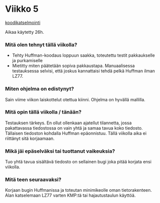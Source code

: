 # Viikko 5

[koodikatselmointi](https://github.com/Darake/zip-zop/issues/1)


Aikaa käytetty 26h.

### Mitä olen tehnyt tällä viikolla?

  * Tehty Huffman-koodaus loppuun saakka, toteutettu testit pakkaukselle ja purkamiselle
  * Mietitty miten päätetään sopiva pakkaustapa. Manuaalisessa testauksessa selvisi, että joskus kannattaisi tehdä pelkä Huffman ilman LZ77.
  
### Miten ohjelma on edistynyt?

Sain viime viikon laiskottelut otettua kiinni. Ohjelma on hyvällä mallilla.

### Mitä opin tällä viikolla / tänään?

Testauksen tärkeys. En ollut ollenkaan ajatellut tilannetta, jossa pakattavassa tiedostossa on vain yhtä ja samaa tavua koko tiedosto. Tällaisen tiedoston kohdalla Huffman epäonnistuu. Tällä viikolla aika ei riittänyt sitä korjaamaan.

### Mikä jäi epäselväksi tai tuottanut vaikeuksia?

Tuo yhtä tavua sisältävä tiedosto on sellainen bugi joka pitää korjata ensi viikolla.

### Mitä teen seuraavaksi?

Korjaan bugin Huffmanissa ja toteutan minimikeolle oman tietorakenteen. Alan katselemaan LZ77 varten KMP:tä tai hajautustaulun käyttöä.

